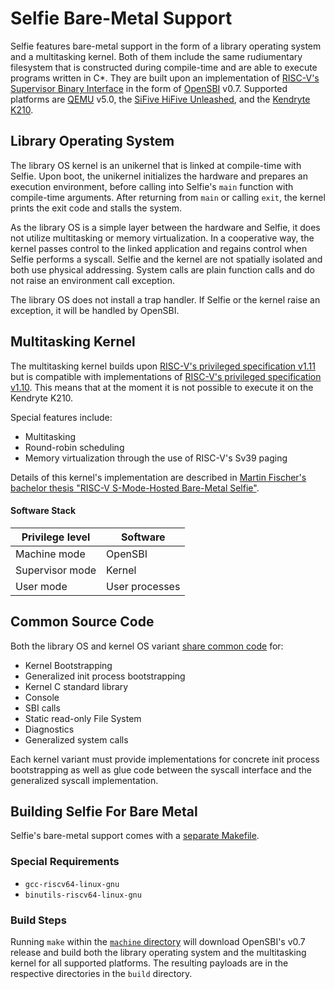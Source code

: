# Selfie Bare-Metal Support

Selfie features bare-metal support in the form of a library operating system and a multitasking kernel. Both of them include the same rudiumentary filesystem that is constructed during compile-time and are able to execute programs written in C\*. They are built upon an implementation of [RISC-V's Supervisor Binary Interface](https://github.com/riscv/riscv-sbi-doc/) in the form of [OpenSBI](https://github.com/riscv/opensbi/) v0.7. Supported platforms are [QEMU](https://www.qemu.org/) v5.0, the [SiFive HiFive Unleashed](https://www.sifive.com/boards/hifive-unleashed), and the [Kendryte K210](https://canaan.io/product/kendryteai).

## Library Operating System

The library OS kernel is an unikernel that is linked at compile-time with Selfie. Upon boot, the unikernel initializes the hardware and prepares an execution environment, before calling into Selfie's `main` function with compile-time arguments. After returning from `main` or calling `exit`, the kernel prints the exit code and stalls the system.

As the library OS is a simple layer between the hardware and Selfie, it does not utilize multitasking or memory virtualization. In a cooperative way, the kernel passes control to the linked application and regains control when Selfie performs a syscall. Selfie and the kernel are not spatially isolated  and both use physical addressing. System calls are plain function calls and do not raise an environment call exception.

The library OS does not install a trap handler. If Selfie or the kernel raise an exception, it will be handled by OpenSBI.

## Multitasking Kernel

The multitasking kernel builds upon [RISC-V's privileged specification v1.11](https://riscv.org//wp-content/uploads/2019/08/riscv-privileged-20190608-1.pdf) but is compatible with implementations of [RISC-V's privileged specification v1.10](https://riscv.org//wp-content/uploads/2017/05/riscv-privileged-v1.10.pdf). This means that at the moment it is not possible to execute it on the Kendryte K210.

Special features include:
* Multitasking
* Round-robin scheduling
* Memory virtualization through the use of RISC-V's Sv39 paging

Details of this kernel's implementation are described in [Martin Fischer's bachelor thesis "RISC-V S-Mode-Hosted Bare-Metal Selfie"](../theses#risc-v-s-mode-hosted-bare-metal-selfie-by-martin-fischer-university-of-salzburg-austria-2020-pdf-release).

#### Software Stack

| Privilege level | Software       |
| --------------- | -------------- |
| Machine mode    | OpenSBI        |
| Supervisor mode | Kernel         |
| User mode       | User processes |

## Common Source Code

Both the library OS and kernel OS variant [share common code](./Makefile#L24) for:
- Kernel Bootstrapping
- Generalized init process bootstrapping
- Kernel C standard library
- Console
- SBI calls
- Static read-only File System
- Diagnostics
- Generalized system calls

Each kernel variant must provide implementations for concrete init process bootstrapping as well as glue code between the syscall interface and the generalized syscall implementation.

## Building Selfie For Bare Metal

Selfie's bare-metal support comes with a [separate Makefile](Makefile).

### Special Requirements

* `gcc-riscv64-linux-gnu`
* `binutils-riscv64-linux-gnu`

### Build Steps

Running `make` within the [`machine` directory](.) will download OpenSBI's v0.7 release and build both the library operating system and the multitasking kernel for all supported platforms. The resulting payloads are in the respective directories in the `build` directory.
